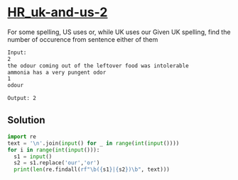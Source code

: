 # [HR_uk-and-us-2](https://www.hackerrank.com/challenges/uk-and-us-2)

For some spelling, US uses or, while UK uses our
Given UK spelling, find the number of occurence from sentence either of them

```txt
Input:
2
the odour coming out of the leftover food was intolerable
ammonia has a very pungent odor
1
odour

Output: 2
```

## Solution

```py
import re
text = '\n'.join(input() for _ in range(int(input())))
for i in range(int(input())):
  s1 = input()
  s2 = s1.replace('our','or')
  print(len(re.findall(rf"\b({s1}|{s2})\b", text)))
```
